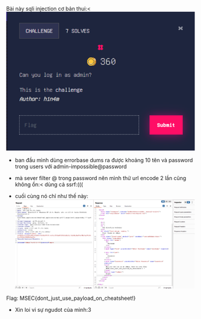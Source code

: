 Bài này sqli injection cơ bản thui:<
![alt text](image-1.png)

- ban đầu mình dùng errorbase dums ra được khoảng 10 tên và password trong users với admin-impossible@password
- mà sever filter @ trong password nên mình thử url encode 2 lần cũng không ổn:< dùng cả ssrf:(((


- cuối cùng nó chỉ như thế này:
![alt text](image.png)

Flag: MSEC{dont_just_use_payload_on_cheatsheet!}

- Xin loi vi sự ngudot của mình:3